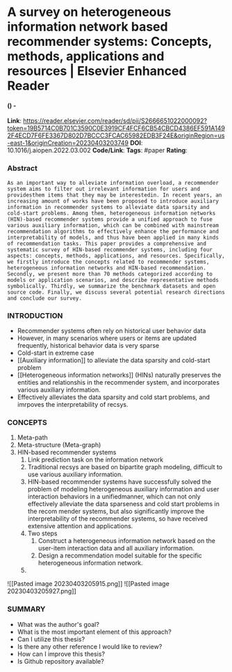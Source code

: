 # A survey on heterogeneous information network based recommender systems: Concepts, methods, applications and resources | Elsevier Enhanced Reader
#### () - 
**Link**: https://reader.elsevier.com/reader/sd/pii/S2666651022000092?token=19B5714C0B701C3590C0E3919CF4FCF6CB54CBCD4386EF591A1492F4ECD7F6FE3367D802D7BCCC3FCAC65982EDB3F24E&originRegion=us-east-1&originCreation=20230403203749
**DOI**: 10.1016/j.aiopen.2022.03.002
**Code/Link**:
**Tags**: #paper
**Rating**:

### Abstract

```
As an important way to alleviate information overload, a recommender system aims to filter out irrelevant information for users and providesthem items that they may be interestedin. In recent years, an increasing amount of works have been proposed to introduce auxiliary information in recommender systems to alleviate data sparsity and cold-start problems. Among them, heterogeneous information networks (HIN)-based recommender systems provide a unified approach to fuse various auxiliary information, which can be combined with mainstream recommendation algorithms to effectively enhance the performance and interpretability of models, and thus have been applied in many kinds of recommendation tasks. This paper provides a comprehensive and systematic survey of HIN-based recommender systems, including four aspects: concepts, methods, applications, and resources. Specifically, we firstly introduce the concepts related to recommender systems, heterogeneous information networks and HIN-based recommendation. Secondly, we present more than 70 methods categorized according to models or application scenarios, and describe representative methods symbolically. Thirdly, we summarize the benchmark datasets and open source code. Finally, we discuss several potential research directions and conclude our survey.
```

### INTRODUCTION

- Recommender systems often rely on historical user behavior data
- However, in many scenarios where users or items are updated frequently, historical behavior data is very sparse
- Cold-start in extreme case
- [[Auxiliary information]] to alleviate the data sparsity and cold-start problem
- [[Heterogeneous information networks]] (HINs) naturally preserves the entities and relationshis in the recommender system, and incorporates various auxiliary information.
- Effectively alleviates the data sparsity and cold start problems, and imrpoves the interpretability of recsys.

### CONCEPTS

1. Meta-path
2. Meta-structure (Meta-graph)
3. HIN-based recommender systems
	1. Link prediction task on the information network
	2. Traditional recsys are based on bipartite graph modeling, difficult to use various auxiliary information.
	3. HIN-based recommender systems have successfully solved the problem of modeling heterogeneous auxiliary information and user interaction behaviors in a unifiedmanner, which can not only effectively alleviate the data sparseness and cold start problems in the recom mender systems, but also significantly improve the interpretability of the recommender systems, so have received extensive attention and applications.
	4. Two steps
		1. Construct a heterogeneous information network based on the user-item interaction data and all auxiliary information.
		2. Design a recommendation model suitable for the specific heterogeneous information network.
	5. 

![[Pasted image 20230403205915.png]]
![[Pasted image 20230403205927.png]]

### SUMMARY
- What was the author's goal?
- What is the most important element of this approach?
- Can I utilize this thesis?
- Is there any other reference I would like to review?
- How can I improve this thesis?
- Is Github repository available?